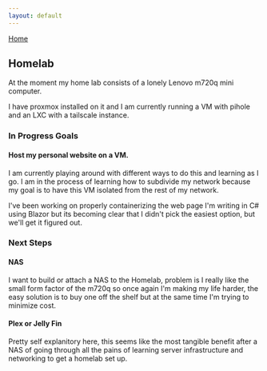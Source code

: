 ```yaml
---
layout: default
---
```


[Home](./)

## Homelab

At the moment my home lab consists of a lonely Lenovo m720q mini computer.

I have proxmox installed on it and I am currently running a VM with pihole and an LXC with a tailscale instance.

### In Progress Goals

#### Host my personal website on a VM.

I am currently playing around with different ways to do this and learning as I go. I am in the process of
learning how to subdivide my network because my goal is to have this VM isolated from the rest of my network.

I've been working on properly containerizing the web page I'm writing in C# using Blazor but its becoming
clear that I didn't pick the easiest option, but we'll get it figured out.

### Next Steps

#### NAS

I want to build or attach a NAS to the Homelab, problem is I really like the small form factor of the m720q
so once again I'm making my life harder, the easy solution is to buy one off the shelf but at the same time
I'm trying to minimize cost. 

#### Plex or Jelly Fin

Pretty self explanitory here, this seems like the most tangible benefit after a NAS of going through all the
pains of learning server infrastructure and networking to get a homelab set up.
